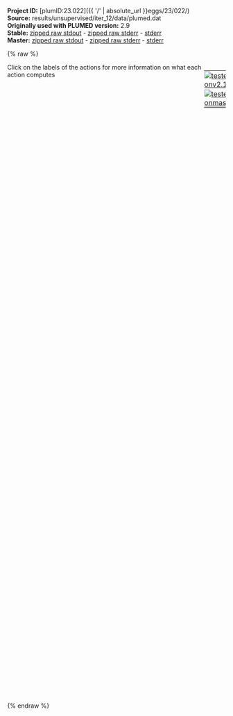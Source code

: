 **Project ID:** [plumID:23.022]({{ '/' | absolute_url }}eggs/23/022/)  
**Source:** results/unsupervised/iter_12/data/plumed.dat  
**Originally used with PLUMED version:** 2.9  
**Stable:** [zipped raw stdout](plumed.dat.plumed.stdout.txt.zip) - [zipped raw stderr](plumed.dat.plumed.stderr.txt.zip) - [stderr](plumed.dat.plumed.stderr)  
**Master:** [zipped raw stdout](plumed.dat.plumed_master.stdout.txt.zip) - [zipped raw stderr](plumed.dat.plumed_master.stderr.txt.zip) - [stderr](plumed.dat.plumed_master.stderr)  

{% raw %}
<div style="width: 100%; float:left">
<div style="width: 90%; float:left" id="value_details_data/results/unsupervised/iter_12/data/plumed.dat"> Click on the labels of the actions for more information on what each action computes </div>
<div style="width: 10%; float:left"><table><tr><td style="padding:1px"><a href="plumed.dat.plumed.stderr"><img src="https://img.shields.io/badge/v2.10-passing-green.svg" alt="tested onv2.10" /></a></td></tr><tr><td style="padding:1px"><a href="plumed.dat.plumed_master.stderr"><img src="https://img.shields.io/badge/master-passing-green.svg" alt="tested onmaster" /></a></td></tr></table></div></div>
<pre style="width=97%;">
<span class="plumedtooltip" style="color:blue"># vim:ft=plumed<span class="right">Enables syntax highlighting for PLUMED files in vim. See <a href="https://www.plumed.org/doc-master/user-doc/html/_vim_syntax.html">here for more details. </a><i></i></span></span>
<span class="plumedtooltip" style="color:green">UNITS<span class="right">This command sets the internal units for the code. <a href="https://www.plumed.org/doc-master/user-doc/html/_u_n_i_t_s.html" style="color:green">More details</a><i></i></span></span> <span class="plumedtooltip">NATURAL<span class="right"> use natural units<i></i></span></span>
<br/><span style="display:none;" id="data/results/unsupervised/iter_12/data/plumed.dat">The UNITS action with label <b></b> calculates something</span><b name="data/results/unsupervised/iter_12/data/plumed.datp" onclick='showPath("data/results/unsupervised/iter_12/data/plumed.dat","data/results/unsupervised/iter_12/data/plumed.datp","data/results/unsupervised/iter_12/data/plumed.datp","black")'>p</b><span style="display:none;" id="data/results/unsupervised/iter_12/data/plumed.datp">The POSITION action with label <b>p</b> calculates the following quantities:<table  align="center" frame="void" width="95%" cellpadding="5%"><tr><td width="5%"><b> Quantity </b>  </td><td width="5%"><b> Type </b>  </td><td><b> Description </b> </td></tr><tr><td width="5%">p.x</td><td width="5%"><font color="black">scalar</font></td><td>the x-component of the atom position</td></tr><tr><td width="5%">p.y</td><td width="5%"><font color="black">scalar</font></td><td>the y-component of the atom position</td></tr><tr><td width="5%">p.z</td><td width="5%"><font color="black">scalar</font></td><td>the z-component of the atom position</td></tr></table></span>: <span class="plumedtooltip" style="color:green">POSITION<span class="right">Calculate the components of the position of an atom. <a href="https://www.plumed.org/doc-master/user-doc/html/_p_o_s_i_t_i_o_n.html" style="color:green">More details</a><i></i></span></span> <span class="plumedtooltip">ATOM<span class="right">the atom number<i></i></span></span>=1

<span style="color:blue" class="comment"># define modified Muller Brown potential</span>
<b name="data/results/unsupervised/iter_12/data/plumed.datene" onclick='showPath("data/results/unsupervised/iter_12/data/plumed.dat","data/results/unsupervised/iter_12/data/plumed.datene","data/results/unsupervised/iter_12/data/plumed.datene","black")'>ene</b><span style="display:none;" id="data/results/unsupervised/iter_12/data/plumed.datene">The CUSTOM action with label <b>ene</b> calculates the following quantities:<table  align="center" frame="void" width="95%" cellpadding="5%"><tr><td width="5%"><b> Quantity </b>  </td><td width="5%"><b> Type </b>  </td><td><b> Description </b> </td></tr><tr><td width="5%">ene</td><td width="5%"><font color="black">scalar</font></td><td>an arbitrary function</td></tr></table></span>: <span class="plumedtooltip" style="color:green">CUSTOM<span class="right">Calculate a combination of variables using a custom expression. <a href="https://www.plumed.org/doc-master/user-doc/html/_c_u_s_t_o_m.html" style="color:green">More details</a><i></i></span></span> <span class="plumedtooltip">ARG<span class="right">the values input to this function<i></i></span></span>=<b name="data/results/unsupervised/iter_12/data/plumed.datp">p.x</b>,<b name="data/results/unsupervised/iter_12/data/plumed.datp">p.y</b> <span class="plumedtooltip">PERIODIC<span class="right">if the output of your function is periodic then you should specify the periodicity of the function<i></i></span></span>=NO ...
<span class="plumedtooltip">FUNC<span class="right">the function you wish to evaluate<i></i></span></span>=0.15*(146.7-280*exp(-15*(x-1)^2+0*(x-1)*(y-0)-10*(y-0)^2)-170*exp(-1*(x-0.2)^2+0*(x-0)*(y-0.5)-10*(y-0.5)^2)-170*exp(-6.5*(x+0.5)^2+11*(x+0.5)*(y-1.5)-6.5*(y-1.5)^2)+15*exp(0.7*(x+1)^2+0.6*(x+1)*(y-1)+0.7*(y-1)^2))
...
<br/><b name="data/results/unsupervised/iter_12/data/plumed.datpot" onclick='showPath("data/results/unsupervised/iter_12/data/plumed.dat","data/results/unsupervised/iter_12/data/plumed.datpot","data/results/unsupervised/iter_12/data/plumed.datpot","black")'>pot</b><span style="display:none;" id="data/results/unsupervised/iter_12/data/plumed.datpot">The BIASVALUE action with label <b>pot</b> calculates the following quantities:<table  align="center" frame="void" width="95%" cellpadding="5%"><tr><td width="5%"><b> Quantity </b>  </td><td width="5%"><b> Type </b>  </td><td><b> Description </b> </td></tr><tr><td width="5%">pot.bias</td><td width="5%"><font color="black">scalar</font></td><td>the instantaneous value of the bias potential</td></tr><tr><td width="5%">pot.ene_bias</td><td width="5%"><font color="black">scalar</font></td><td>one or multiple instances of this quantity can be referenced elsewhere in the input file. these quantities will named with  the arguments of the bias followed by the character string _bias. These quantities tell the user how much the bias is due to each of the colvars. This particular component measures this quantity for the input CV named ene</td></tr></table></span>: <span class="plumedtooltip" style="color:green">BIASVALUE<span class="right">Takes the value of one variable and use it as a bias <a href="https://www.plumed.org/doc-master/user-doc/html/_b_i_a_s_v_a_l_u_e.html" style="color:green">More details</a><i></i></span></span> <span class="plumedtooltip">ARG<span class="right">the labels of the scalar/vector arguments whose values will be used as a bias on the system<i></i></span></span>=<b name="data/results/unsupervised/iter_12/data/plumed.datene">ene</b>

<span style="color:blue" class="comment"># load deep cv pytorch model</span>
<b name="data/results/unsupervised/iter_12/data/plumed.datcv" onclick='showPath("data/results/unsupervised/iter_12/data/plumed.dat","data/results/unsupervised/iter_12/data/plumed.datcv","data/results/unsupervised/iter_12/data/plumed.datcv","black")'>cv</b><span style="display:none;" id="data/results/unsupervised/iter_12/data/plumed.datcv">The PYTORCH_MODEL action with label <b>cv</b> calculates the following quantities:<table  align="center" frame="void" width="95%" cellpadding="5%"><tr><td width="5%"><b> Quantity </b>  </td><td width="5%"><b> Type </b>  </td><td><b> Description </b> </td></tr><tr><td width="5%">cv.node-0</td><td width="5%"><font color="black">scalar</font></td><td>Model outputs  This is the 0th of these quantities</td></tr></table></span>: <span class="plumedtooltip" style="color:green">PYTORCH_MODEL<span class="right">Load a PyTorch model compiled with TorchScript. <a href="https://www.plumed.org/doc-master/user-doc/html/_p_y_t_o_r_c_h__m_o_d_e_l.html" style="color:green">More details</a><i></i></span></span> <span class="plumedtooltip">FILE<span class="right">Filename of the PyTorch compiled model<i></i></span></span>=<b name="data/results/unsupervised/iter_12/data/plumed.dat">../model_autoencoder_12.pt</b> <span class="plumedtooltip">ARG<span class="right">the labels of the values from which the function is calculated<i></i></span></span>=<b name="data/results/unsupervised/iter_12/data/plumed.datp">p.x</b>,<b name="data/results/unsupervised/iter_12/data/plumed.datp">p.y</b> 

<span style="color:blue" class="comment"># apply bias</span>
<span id="data/results/unsupervised/iter_12/data/plumed.datdefopes_short"><b name="data/results/unsupervised/iter_12/data/plumed.datopes" onclick='showPath("data/results/unsupervised/iter_12/data/plumed.dat","data/results/unsupervised/iter_12/data/plumed.datopes","data/results/unsupervised/iter_12/data/plumed.datopes","black")'>opes</b><span style="display:none;" id="data/results/unsupervised/iter_12/data/plumed.datopes">The OPES_METAD action with label <b>opes</b> calculates the following quantities:<table  align="center" frame="void" width="95%" cellpadding="5%"><tr><td width="5%"><b> Quantity </b>  </td><td width="5%"><b> Type </b>  </td><td><b> Description </b> </td></tr><tr><td width="5%">opes.bias</td><td width="5%"><font color="black">scalar</font></td><td>the instantaneous value of the bias potential</td></tr><tr><td width="5%">opes.rct</td><td width="5%"><font color="black">scalar</font></td><td>estimate of c(t). log(exp(beta V)/beta, should become flat as the simulation converges. Do NOT use for reweighting</td></tr><tr><td width="5%">opes.zed</td><td width="5%"><font color="black">scalar</font></td><td>estimate of Z_n. should become flat once no new CV-space region is explored</td></tr><tr><td width="5%">opes.neff</td><td width="5%"><font color="black">scalar</font></td><td>effective sample size</td></tr><tr><td width="5%">opes.nker</td><td width="5%"><font color="black">scalar</font></td><td>total number of compressed kernels used to represent the bias</td></tr></table></span>: <span class="plumedtooltip" style="color:green">OPES_METAD<span class="right">On-the-fly probability enhanced sampling with metadynamics-like target distribution. This action has <a class="toggler" href='javascript:;' onclick='toggleDisplay("data/results/unsupervised/iter_12/data/plumed.datdefopes");'>hidden defaults</a>. <a href="https://www.plumed.org/doc-master/user-doc/html/_o_p_e_s__m_e_t_a_d.html">More details</a><i></i></span></span> <span class="plumedtooltip">ARG<span class="right">the labels of the scalars on which the bias will act<i></i></span></span>=<b name="data/results/unsupervised/iter_12/data/plumed.datcv">cv.node-0</b> <span class="plumedtooltip">PACE<span class="right">the frequency for kernel deposition<i></i></span></span>=500 <span class="plumedtooltip">BARRIER<span class="right">the free energy barrier to be overcome<i></i></span></span>=16
</span><span id="data/results/unsupervised/iter_12/data/plumed.datdefopes_long" style="display:none;"><b name="data/results/unsupervised/iter_12/data/plumed.datopes" onclick='showPath("data/results/unsupervised/iter_12/data/plumed.dat","data/results/unsupervised/iter_12/data/plumed.datopes","data/results/unsupervised/iter_12/data/plumed.datopes","black")'>opes</b>: <span class="plumedtooltip" style="color:green">OPES_METAD<span class="right">On-the-fly probability enhanced sampling with metadynamics-like target distribution. This action uses the <a class="toggler" href='javascript:;' onclick='toggleDisplay("data/results/unsupervised/iter_12/data/plumed.datdefopes");'>defaults shown here</a>. <a href="https://www.plumed.org/doc-master/user-doc/html/_o_p_e_s__m_e_t_a_d.html">More details</a><i></i></span></span> <span class="plumedtooltip">ARG<span class="right">the labels of the scalars on which the bias will act<i></i></span></span>=<b name="data/results/unsupervised/iter_12/data/plumed.datcv">cv.node-0</b> <span class="plumedtooltip">PACE<span class="right">the frequency for kernel deposition<i></i></span></span>=500 <span class="plumedtooltip">BARRIER<span class="right">the free energy barrier to be overcome<i></i></span></span>=16  <span class="plumedtooltip">TEMP<span class="right"> temperature<i></i></span></span>=-1 <span class="plumedtooltip">SIGMA<span class="right"> the initial widths of the kernels<i></i></span></span>=ADAPTIVE <span class="plumedtooltip">COMPRESSION_THRESHOLD<span class="right"> merge kernels if closer than this threshold, in units of sigma<i></i></span></span>=1 <span class="plumedtooltip">FILE<span class="right"> a file in which the list of all deposited kernels is stored<i></i></span></span>=KERNELS
</span><br/><span class="plumedtooltip" style="color:green">PRINT<span class="right">Print quantities to a file. <a href="https://www.plumed.org/doc-master/user-doc/html/_p_r_i_n_t.html" style="color:green">More details</a><i></i></span></span> <span class="plumedtooltip">FMT<span class="right">the format that should be used to output real numbers<i></i></span></span>=%g <span class="plumedtooltip">STRIDE<span class="right"> the frequency with which the quantities of interest should be output<i></i></span></span>=100 <span class="plumedtooltip">FILE<span class="right">the name of the file on which to output these quantities<i></i></span></span>=COLVAR <span class="plumedtooltip">ARG<span class="right">the labels of the values that you would like to print to the file<i></i></span></span>=<b name="data/results/unsupervised/iter_12/data/plumed.datp">p.x</b>,<b name="data/results/unsupervised/iter_12/data/plumed.datp">p.y</b>,<b name="data/results/unsupervised/iter_12/data/plumed.datcv">cv.*</b>,<b name="data/results/unsupervised/iter_12/data/plumed.datopes">opes.*</b>

<span class="plumedtooltip" style="color:green">ENDPLUMED<span class="right">Terminate plumed input. <a href="https://www.plumed.org/doc-master/user-doc/html/_e_n_d_p_l_u_m_e_d.html" style="color:green">More details</a><i></i></span></span><span style="color:blue" class="comment">

    
</span></pre>
{% endraw %}
